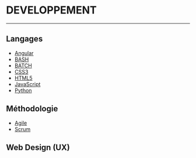 # DEVELOPPEMENT
---

## Langages

- [Angular](developpement/angular/angular.md)
- [BASH](developpement/bash/bash.md)
- [BATCH](developpement/batch/batch.md)
- [CSS3](developpement/css/css.md)
- [HTML5]()
- [JavaScript](developpement/javascript/javascript.md)
- [Python](developpement/python/python.md)



## Méthodologie

- [Agile]()
- [Scrum]()
 

## Web Design (UX)